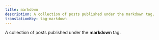 ```yaml
---
title: markdown
description: A collection of posts published under the markdown tag.
translationKey: tag-markdown
---
```

A collection of posts published under the **markdown** tag.

